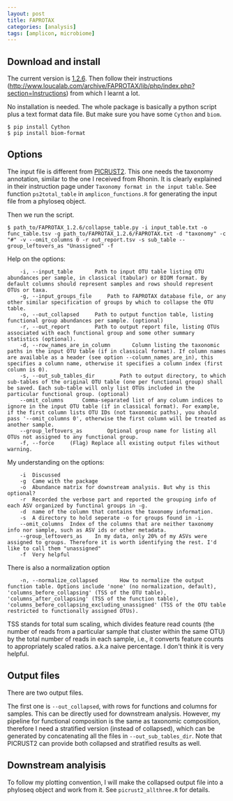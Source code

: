 ```yaml
---
layout: post
title: FAPROTAX
categories: [analysis]
tags: [amplicon, microbiome]
---
```


## Download and install

The current version is [1.2.6](https://pages.uoregon.edu/slouca/LoucaLab/archive/FAPROTAX/SECTION_Download/MODULE_Downloads/CLASS_Latest%20release/UNIT_FAPROTAX_1.2.6/FAPROTAX_1.2.6.zip). Then follow their instructions (http://www.loucalab.com/archive/FAPROTAX/lib/php/index.php?section=Instructions) from which I learnt a lot.

No installation is needed. The whole package is basically a python script plus a text format data file. But make sure you have some `Cython` and `biom`.

	$ pip install Cython
	$ pip install biom-format
	
## Options

The input file is different from [PICRUST2](http://fanhuan.github.io/en/2022/07/05/Picrust2-basic/). This one needs the taxonomy annotation, similar to the one I received from Rhonin. It is clearly explained in their instruction page under `Taxonomy format in the input table`. See function `ps2total_table` in `amplicon_functions.R` for generating the input file from a phyloseq object.

Then we run the script.

 	$ path_to/FAPROTAX_1.2.6/collapse_table.py -i input_table.txt -o func_table.tsv -g path_to/FAPROTAX_1.2.6/FAPROTAX.txt -d "taxonomy" -c "#" -v --omit_columns 0 -r out_report.tsv -s sub_table --group_leftovers_as "Unassigned" -f

 	
Help on the options:

		-i, --input_table		Path to input OTU table listing OTU abundances per sample, in classical (tabular) or BIOM format. By default columns should represent samples and rows should represent OTUs or taxa. 
		-g, --input_groups_file		Path to FAPROTAX database file, or any other similar specification of groups by which to collapse the OTU table.
		-o, --out_collapsed		Path to output function table, listing functional group abundances per sample. (optional)
		-r, --out_report		Path to output report file, listing OTUs associated with each functional group and some other summary statistics (optional).
		-d, --row_names_are_in_column		Column listing the taxonomic paths in the input OTU table (if in classical format). If column names are available as a header (see option --column_names_are_in), this specifies a column name, otherwise it specifies a column index (first column is 0).
		-s, --out_sub_tables_dir		Path to output directory, to which sub-tables of the original OTU table (one per functional group) shall be saved. Each sub-table will only list OTUs included in the particular functional group. (optional)
		--omit_columns		Comma-separated list of any column indices to ignore in the input OTU table (if in classical format). For example, if the first column lists OTU IDs (not taxonomic paths), you should pass '--omit_columns 0', otherwise the first column will be treated as another sample.
		--group_leftovers_as		Optional group name for listing all OTUs not assigned to any functional group.
		-f, --force		(Flag) Replace all existing output files without warning.

My understanding on the options:

		-i	Discussed
		-g	Came with the package
		-o	Abundance matrix for downstream analysis. But why is this optional?
		-r	Recorded the verbose part and reported the grouping info of each ASV organized by functinal groups in -g.
		-d	name of the column that contains the taxonomy information.
		-s	A directory to hold seperate -o for groups found in -i.
		--omit_columns	Index of the columns that are neither taxonomy info nor sample, such as ASV ids or other metadata.
		--group_leftovers_as	In my data, only 20% of my ASVs were assigned to groups. Therefore it is worth identifying the rest. I'd like to call them "unassigned"
		-f	Very helpful
		
There is also a normalization option
		
		-n, --normalize_collapsed		How to normalize the output function table. Options include 'none' (no normalization, default), 'columns_before_collapsing' (TSS of the OTU table), 'columns_after_collapsing' (TSS of the function table), 'columns_before_collapsing_excluding_unassigned' (TSS of the OTU table restricted to functionally assigned OTUs).

TSS stands for total sum scaling, which divides feature read counts (the number of reads from a particular sample that cluster within the same OTU) by the total number of reads in each sample, i.e., it converts feature counts to appropriately scaled ratios. a.k.a naive percentage. I don't think it is very helpful. 
	
## Output files

There are two output files. 

The first one is `--out_collapsed`, with rows for functions and columns for samples. This can be directly used for downstream analysis. However, my pipeline for functional composition is the same as taxonomic composition, therefore I need a stratified version (instead of collapsed), which can be generated by concatenating all the files in `--out_sub_tables_dir`. Note that PICRUST2 can provide both collapsed and stratified results as well.

## Downstream analyisis

To follow my plotting convention, I will make the collapsed output file into a phyloseq object and work from it. See `picrust2_allthree.R` for details.



